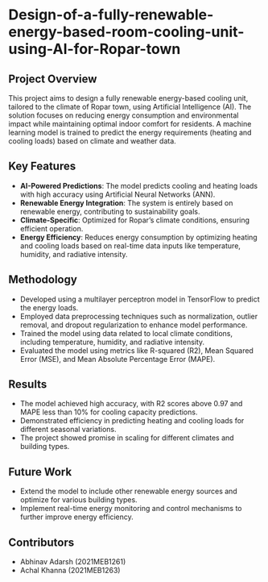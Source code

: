 # Design-of-a-fully-renewable-energy-based-room-cooling-unit-using-AI-for-Ropar-town

## Project Overview
This project aims to design a fully renewable energy-based cooling unit, tailored to the climate of Ropar town, using Artificial Intelligence (AI). The solution focuses on reducing energy consumption and environmental impact while maintaining optimal indoor comfort for residents. A machine learning model is trained to predict the energy requirements (heating and cooling loads) based on climate and weather data.

## Key Features
- **AI-Powered Predictions**: The model predicts cooling and heating loads with high accuracy using Artificial Neural Networks (ANN).
- **Renewable Energy Integration**: The system is entirely based on renewable energy, contributing to sustainability goals.
- **Climate-Specific**: Optimized for Ropar’s climate conditions, ensuring efficient operation.
- **Energy Efficiency**: Reduces energy consumption by optimizing heating and cooling loads based on real-time data inputs like temperature, humidity, and radiative intensity.

## Methodology
- Developed using a multilayer perceptron model in TensorFlow to predict the energy loads.
- Employed data preprocessing techniques such as normalization, outlier removal, and dropout regularization to enhance model performance.
- Trained the model using data related to local climate conditions, including temperature, humidity, and radiative intensity.
- Evaluated the model using metrics like R-squared (R2), Mean Squared Error (MSE), and Mean Absolute Percentage Error (MAPE).

## Results
- The model achieved high accuracy, with R2 scores above 0.97 and MAPE less than 10% for cooling capacity predictions.
- Demonstrated efficiency in predicting heating and cooling loads for different seasonal variations.
- The project showed promise in scaling for different climates and building types.

## Future Work
- Extend the model to include other renewable energy sources and optimize for various building types.
- Implement real-time energy monitoring and control mechanisms to further improve energy efficiency.

## Contributors
- Abhinav Adarsh (2021MEB1261)
- Achal Khanna (2021MEB1263)
